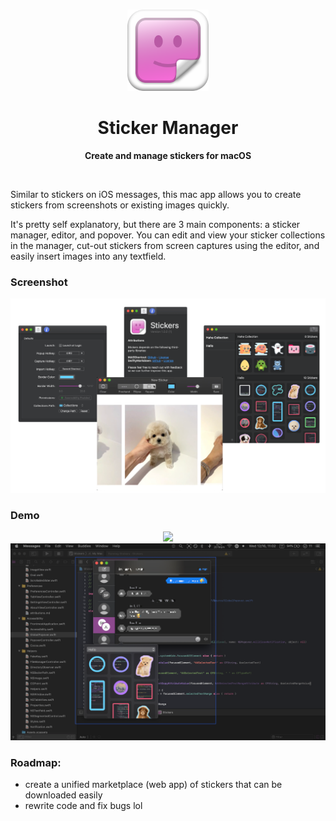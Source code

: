 <br/>
<p align="center">
  <a href="">
  </a>
</p>

<div align="center">
	<img src="/Assets/800.png" alt="Logo" width="130" height="130">
	<h1>Sticker Manager</h1>
	<p>
		<b>Create and manage stickers for macOS</b>
	</p>
	<br>
</div>

Similar to stickers on iOS messages, this mac app allows you to create stickers from screenshots or existing images quickly.

It's pretty self explanatory, but there are 3 main components: a sticker manager, editor, and popover. You can edit and view your sticker collections in the manager, cut-out stickers from screen captures using the editor, and easily insert images into any textfield.

### Screenshot

![Screenshots](/Assets/stickers-showcase.png)

### Demo
<div align="center">
	<img src="/Assets/demo.gif">
</div>

<div align="center">
	<img src="/Assets/popover.png">
</div>

### Roadmap:
* create a unified marketplace (web app) of stickers that can be downloaded easily
* rewrite code and fix bugs lol